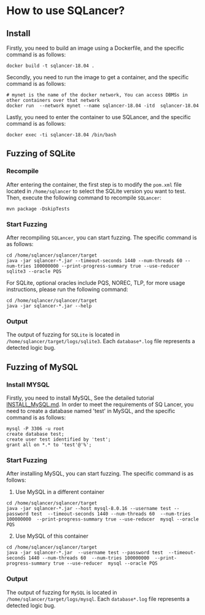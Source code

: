# How to use SQLancer?

## Install
Firstly, you need to build an image using a Dockerfile, and the specific command is as follows:
```shell
docker build -t sqlancer-18.04 . 
```
Secondly, you need to run the image to get a container, and the specific command is as follows:
```shell
# mynet is the name of the docker network, You can access DBMSs in other containers over that network
docker run  --network mynet --name sqlancer-18.04 -itd  sqlancer-18.04
```
Lastly, you need to enter the container to use SQLancer, and the specific command is as follows:
```shell
docker exec -ti sqlancer-18.04 /bin/bash
```
## Fuzzing of SQLite

### Recompile
After entering the container, the first step is to modify the `pom.xml` file located in `/home/sqlancer` to select the SQLite version you want to test. Then, execute the following command to recompile `SQLancer`:
```shell
mvn package -DskipTests
```

### Start Fuzzing
After recompiling `SQLancer`, you can start fuzzing. The specific command is as follows:
```shell
cd /home/sqlancer/sqlancer/target
java -jar sqlancer-*.jar --timeout-seconds 1440 --num-threads 60 --num-tries 100000000 --print-progress-summary true --use-reducer sqlite3 --oracle PQS 
```
For SQLite, optional oracles include PQS, NOREC, TLP, for more usage instructions, please run the following command:
```shell
cd /home/sqlancer/sqlancer/target
java -jar sqlancer-*.jar --help
```

### Output
The output of fuzzing for `SQLite` is located in `/home/sqlancer/target/logs/sqlite3`. Each `database*.log` file represents a detected logic bug.

## Fuzzing of MySQL

### Install MYSQL
Firstly, you need to install MySQL, See the detailed tutorial [INSTALL_MySQL.md](https://github.com/Reverie4u/OpenDBFuzz/blob/main/DBMSs/MySQL/INSTALL_MYSQL.md). In order to meet the requirements of SQ Lancer, you need to create a database named 'test' in MySQL, and the specific command is as follows:
```shell
mysql -P 3306 -u root
create database test;
create user test identified by 'test';
grant all on *.* to 'test'@'%';
```

### Start Fuzzing
After installing MySQL, you can start fuzzing. The specific command is as follows:
1. Use MySQL in a different container
```shell
cd /home/sqlancer/sqlancer/target
java -jar sqlancer-*.jar --host mysql-8.0.16 --username test --password test  --timeout-seconds 1440 --num-threads 60  --num-tries 100000000  --print-progress-summary true --use-reducer  mysql --oracle PQS
```
2. Use MySQL of this container
```shell
cd /home/sqlancer/sqlancer/target
java -jar sqlancer-*.jar  --username test --password test  --timeout-seconds 1440 --num-threads 60  --num-tries 100000000  --print-progress-summary true --use-reducer  mysql --oracle PQS
```
### Output
The output of fuzzing for `MySQL` is located in `/home/sqlancer/target/logs/mysql`. Each `database*.log` file represents a detected logic bug.